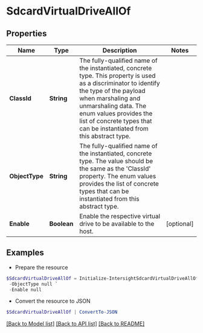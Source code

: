 # SdcardVirtualDriveAllOf
## Properties

Name | Type | Description | Notes
------------ | ------------- | ------------- | -------------
**ClassId** | **String** | The fully-qualified name of the instantiated, concrete type. This property is used as a discriminator to identify the type of the payload when marshaling and unmarshaling data. The enum values provides the list of concrete types that can be instantiated from this abstract type. | 
**ObjectType** | **String** | The fully-qualified name of the instantiated, concrete type. The value should be the same as the &#39;ClassId&#39; property. The enum values provides the list of concrete types that can be instantiated from this abstract type. | 
**Enable** | **Boolean** | Enable the respective virtual drive to be available to the host. | [optional] 

## Examples

- Prepare the resource
```powershell
$SdcardVirtualDriveAllOf = Initialize-IntersightSdcardVirtualDriveAllOf  -ClassId null `
 -ObjectType null `
 -Enable null
```

- Convert the resource to JSON
```powershell
$SdcardVirtualDriveAllOf | ConvertTo-JSON
```

[[Back to Model list]](../README.md#documentation-for-models) [[Back to API list]](../README.md#documentation-for-api-endpoints) [[Back to README]](../README.md)

